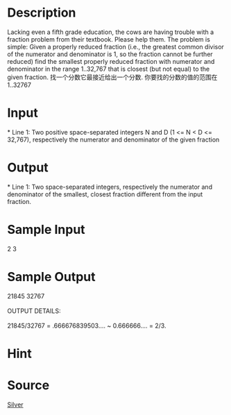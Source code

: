 
# Description

<div class="content"><p>Lacking even a fifth grade education, the cows are having trouble with a fraction problem from their textbook. Please help them. The problem is simple: Given a properly reduced fraction (i.e., the greatest common divisor of the numerator and denominator is 1, so the fraction cannot be further reduced) find the smallest properly reduced fraction with numerator and denominator in the range 1..32,767 that is closest (but not equal) to the given fraction. 找一个分数它最接近给出一个分数. 你要找的分数的值的范围在1..32767</p></div>

# Input

<div class="content"><p>* Line 1: Two positive space-separated integers N and D (1 &lt;= N &lt; D &lt;= 32,767), respectively the numerator and denominator of the given fraction</p></div>

# Output

<div class="content"><p>* Line 1: Two space-separated integers, respectively the numerator and denominator of the smallest, closest fraction different from the input fraction.</p></div>

# Sample Input

<div class="content"><span class="sampledata">2 3</span></div>

# Sample Output

<div class="content"><span class="sampledata">21845 32767<br/>
<br/>
OUTPUT DETAILS:<br/>
<br/>
21845/32767 = .666676839503.... ~ 0.666666.... = 2/3.</span></div>

# Hint

<div class="content"><p></p></div>

# Source

<div class="content"><p><a href="problemset.php?search=Silver">Silver</a></p></div>

